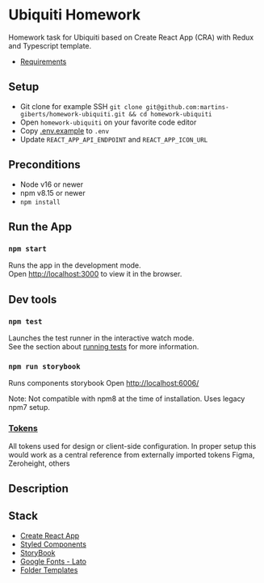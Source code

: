 # Ubiquiti Homework

Homework task for Ubiquiti based on Create React App (CRA) with Redux and Typescript template.

- [Requirements](./docs/homework-requirements.md)

## Setup

- Git clone for example SSH `git clone git@github.com:martins-giberts/homework-ubiquiti.git && cd homework-ubiquiti`
- Open `homework-ubiquiti` on your favorite code editor
- Copy [.env.example](./.env.example) to `.env`
- Update `REACT_APP_API_ENDPOINT` and `REACT_APP_ICON_URL`

## Preconditions

- Node v16 or newer
- npm v8.15 or newer
- `npm install`

## Run the App

### `npm start`

Runs the app in the development mode.\
Open [http://localhost:3000](http://localhost:3000) to view it in the browser.

## Dev tools

### `npm test`

Launches the test runner in the interactive watch mode.\
See the section about [running tests](https://facebook.github.io/create-react-app/docs/running-tests) for more information.

### `npm run storybook`

Runs components storybook
Open [http://localhost:6006/](http://localhost:6006/)

Note: Not compatible with npm8 at the time of installation. Uses legacy npm7 setup.

### [Tokens](./src/tokens.ts)

All tokens used for design or client-side configuration.
In proper setup this would work as a central reference from externally imported tokens Figma, Zeroheight, others

## Description

## Stack

- [Create React App](./docs/create-react-app.md)
- [Styled Components](https://styled-components.com/)
- [StoryBook](https://storybook.js.org/)
- [Google Fonts - Lato](https://fonts.google.com/specimen/Lato)
- [Folder Templates](https://marketplace.visualstudio.com/items?itemName=Huuums.vscode-fast-folder-structure)
